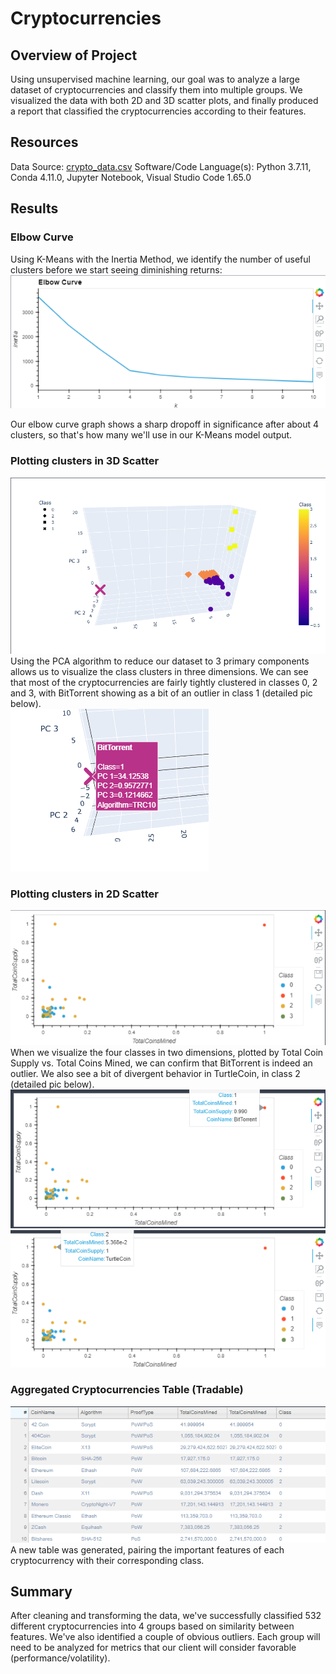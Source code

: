 # Cryptocurrencies

## Overview of Project

Using unsupervised machine learning, our goal was to analyze a large dataset of cryptocurrencies and classify them into multiple groups.  We visualized the data with both 2D and 3D scatter plots, and finally produced a report that classified the cryptocurrencies according to their features.

## Resources

Data Source: [crypto_data.csv](https://github.com/ZeroDarkHardy/Cryptocurrencies/blob/main/resources/crypto_data.csv)
Software/Code Language(s): Python 3.7.11, Conda 4.11.0, Jupyter Notebook, Visual Studio Code 1.65.0

## Results

### Elbow Curve<br/>
Using K-Means with the Inertia Method, we identify the number of useful clusters before we start seeing diminishing returns:<br/>
![elbow_curve.png](https://github.com/ZeroDarkHardy/Cryptocurrencies/blob/main/images/elbow_curve.png)

Our elbow curve graph shows a sharp dropoff in significance after about 4 clusters, so that's how many we'll use in our K-Means model output.<br/>

### Plotting clusters in 3D Scatter<br/>
![scatter_3d.png](https://github.com/ZeroDarkHardy/Cryptocurrencies/blob/main/images/scatter_3d.png)<br/>
Using the PCA algorithm to reduce our dataset to 3 primary components allows us to visualize the class clusters in three dimensions. We can see that most of the cryptocurrencies are fairly tightly clustered in classes 0, 2 and 3, with BitTorrent showing as a bit of an outlier in class 1 (detailed pic below).<br/>
![outlier.png](https://github.com/ZeroDarkHardy/Cryptocurrencies/blob/main/images/outlier.png)

### Plotting clusters in 2D Scatter<br/>
![scatter_2d.png](https://github.com/ZeroDarkHardy/Cryptocurrencies/blob/main/images/scatter_2d.png)<br/>
When we visualize the four classes in two dimensions, plotted by Total Coin Supply vs. Total Coins Mined, we can confirm that BitTorrent is indeed an outlier.  We also see a bit of divergent behavior in TurtleCoin, in class 2 (detailed pic below).<br/>
![bittorrent_2d.png](https://github.com/ZeroDarkHardy/Cryptocurrencies/blob/main/images/bittorrent_2d.png)<br/>
![turtlecoin_2d.png](https://github.com/ZeroDarkHardy/Cryptocurrencies/blob/main/images/turtlecoing_2d.png)<br/>

### Aggregated Cryptocurrencies Table (Tradable)<br/>
![crypto_table.png](https://github.com/ZeroDarkHardy/Cryptocurrencies/blob/main/images/crypto_table.png)<br/>
A new table was generated, pairing the important features of each cryptocurrency with their corresponding class.

## Summary

After cleaning and transforming the data, we've successfully classified 532 different cryptocurrencies into 4 groups based on similarity between features.  We've also identified a couple of obvious outliers.  Each group will need to be analyzed for metrics that our client will consider favorable (performance/volatility).